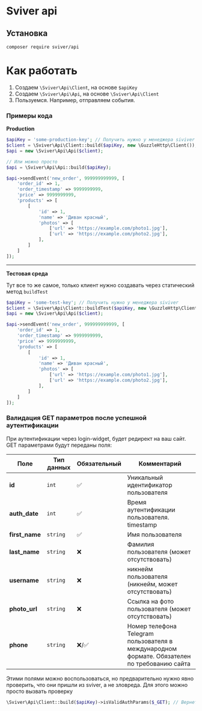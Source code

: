 # Sviver api

## Установка

```shell
composer require sviver/api
```

# Как работать

1. Создаем `\Sviver\Api\Client`, на основе `$apiKey`
2. Создаем `\Sviver\Api\Api`, на основе `\Sviver\Api\Client`
3. Пользуемся. Например, отправляем события.

### Примеры кода

**Production**

```php
$apiKey = 'some-production-key'; // Получить нужно у менеджера siviver
$client = \Sviver\Api\Client::build($apiKey, new \GuzzleHttp\Client());
$api = new \Sviver\Api\Api($client);

// Или можно просто
$api = \Sviver\Api\Api::build($apiKey);

$api->sendEvent('new_order', 999999999999, [
    'order_id' => 1,
    'order_timestamp' => 9999999999,
    'price' => 9999999999,
    'products' => [
        [
            'id' => 1,
            'name' => 'Диван красный',
            'photos' => [
                ['url' => 'https://example.com/photo1.jpg'],
                ['url' => 'https://example.com/photo2.jpg'],
            ],
        ]
    ]
]);
```

---

**Тестовая среда**

Тут все то же самое, только клиент нужно создавать через статический метод `buildTest`

```php
$apiKey = 'some-test-key'; // Получить нужно у менеджера siviver
$client = \Sviver\Api\Client::buildTest($apiKey, new \GuzzleHttp\Client());
$api = new \Sviver\Api\Api($client);

$api->sendEvent('new_order', 999999999999, [
    'order_id' => 1,
    'order_timestamp' => 9999999999,
    'price' => 9999999999,
    'products' => [
        [
            'id' => 1,
            'name' => 'Диван красный',
            'photos' => [
                ['url' => 'https://example.com/photo1.jpg'],
                ['url' => 'https://example.com/photo2.jpg'],
            ],
        ]
    ]
]);
```

### Валидация GET параметров после успешной аутентификации

При аутентификации через login-widget, будет редирект на ваш сайт.
GET параметрами будут переданы поля:

| Поле           | Тип данных | Обязательный | Комментарий                                                                                  |
|----------------|------------|---------------|----------------------------------------------------------------------------------------------|
| **id**         | `int`      | ✅           | Уникальный идентификатор пользователя                                                        |
| **auth_date**  | `int`      | ✅           | Время аутентификации пользователя. timestamp                                                 |
| **first_name** | `string`   | ✅           | Имя пользователя                                                                             |
| **last_name**  | `string`   | ❌           | Фамилия пользователя (может отсутствовать)                                                   |
| **username**   | `string`   | ❌           | никнейм пользователя (никнейм, может отсутствовать)                                          |
| **photo_url**  | `string`   | ❌           | Ссылка на фото пользователя (может отсутствовать)                                            |
| **phone**      | `string`   | ❌/✅       | Номер телефона Telegram пользователя в международном формате. Обязателен по требованию сайта |

Этими полями можно воспользоваться, но предварительно нужно явно проверить, что они пришли из sviver, а не зловреда.
Для этого можно просто вызвать проверку

```php
\Sviver\Api\Client::build($apiKey)->isValidAuthParams($_GET); // Вернет boolean
```